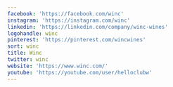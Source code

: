 ```yaml
---
facebook: 'https://facebook.com/winc'
instagram: 'https://instagram.com/winc'
linkedin: 'https://linkedin.com/company/winc-wines'
logohandle: winc
pinterest: 'https://pinterest.com/wincwines'
sort: winc
title: Winc
twitter: winc
website: 'https://www.winc.com/'
youtube: 'https://youtube.com/user/helloclubw'
---
```

